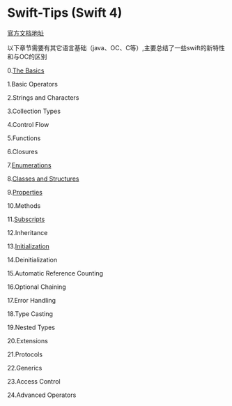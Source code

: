 # Swift-Tips (Swift 4)   
[官方文档地址](https://developer.apple.com/library/content/documentation/Swift/Conceptual/Swift_Programming_Language/)  

以下章节需要有其它语言基础（java、OC、C等）,主要总结了一些swift的新特性和与OC的区别

0.[The Basics](https://github.com/loves9/Swift-Tips/blob/master/TheBasics.md)

1.Basic Operators

2.Strings and Characters

3.Collection Types

4.Control Flow

5.Functions

6.Closures

7.[Enumerations](https://github.com/loves9/Swift-Tips/blob/master/Enumerations.md)

8.[Classes and Structures](https://github.com/loves9/Swift-Tips/blob/master/ClassesAndStructures.md)

9.[Properties](https://github.com/loves9/Swift-Tips/blob/master/Properties.md)

10.Methods

11.[Subscripts](https://github.com/loves9/Swift-Tips/blob/master/Subscripts.md)

12.Inheritance

13.[Initialization](https://github.com/loves9/Swift-Tips/blob/master/Initialization.md)

14.Deinitialization

15.Automatic Reference Counting

16.Optional Chaining

17.Error Handling

18.Type Casting

19.Nested Types

20.Extensions

21.Protocols

22.Generics

23.Access Control

24.Advanced Operators
